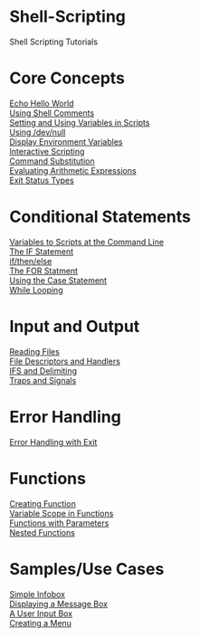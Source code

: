 # Shell-Scripting
Shell Scripting Tutorials

<h1> Core Concepts </h1>

<a href="https://github.com/gnanda1/Shell-Scripting/blob/master/scripts/hello.sh">Echo Hello World</a><br />
<a href="https://github.com/gnanda1/Shell-Scripting/blob/master/scripts/comments.sh"> Using Shell Comments </a><br />
<a href="https://github.com/gnanda1/Shell-Scripting/blob/master/scripts/variables.sh">Setting and Using Variables in Scripts</a><br />
<a href="https://github.com/gnanda1/Shell-Scripting/blob/master/scripts/null.sh">Using /dev/null</a><br />
<a href="https://github.com/gnanda1/Shell-Scripting/blob/master/scripts/env.sh">Display Environment Variables</a><br />
<a href="https://github.com/gnanda1/Shell-Scripting/blob/master/scripts/read_statement.sh">Interactive Scripting</a><br />
<a href="https://github.com/gnanda1/Shell-Scripting/blob/master/scripts/substitution.sh">Command Substitution</a><br />
<a href="https://github.com/gnanda1/Shell-Scripting/blob/master/scripts/expr.sh">Evaluating Arithmetic Expressions</a><br />
<a href="https://github.com/gnanda1/Shell-Scripting/blob/master/scripts/exit.sh">Exit Status Types</a><br />


<h1> Conditional Statements </h1>

<a href="https://github.com/gnanda1/Shell-Scripting/blob/master/scripts/passing_variables.sh">Variables to Scripts at the Command Line</a><br />
<a href="https://github.com/gnanda1/Shell-Scripting/blob/master/scripts/simpleif.sh">The IF Statement</a><br />
<a href="https://github.com/gnanda1/Shell-Scripting/blob/master/scripts/ifthenelse.sh">if/then/else</a><br />
<a href="https://github.com/gnanda1/Shell-Scripting/blob/master/scripts/forloop.sh">The FOR Statment</a><br />
<a href="https://github.com/gnanda1/Shell-Scripting/blob/master/scripts/case-statement.sh">Using the Case Statement</a><br />
<a href="https://github.com/gnanda1/Shell-Scripting/blob/master/scripts/whileloop.sh">While Looping</a><br />

<h1> Input and Output </h1>
<a href="https://github.com/gnanda1/Shell-Scripting/blob/master/scripts/read.sh">Reading Files</a><br />
<a href="https://github.com/gnanda1/Shell-Scripting/blob/master/scripts/descriptorandhandlers.sh">File Descriptors and Handlers</a><br />
<a href="https://github.com/gnanda1/Shell-Scripting/blob/master/scripts/ifsdelim.sh">IFS and Delimiting</a><br />
<a href="https://github.com/gnanda1/Shell-Scripting/blob/master/scripts/trapandsignals.sh">Traps and Signals</a><br />

<h1> Error Handling </h1>
<a href="https://github.com/gnanda1/Shell-Scripting/blob/master/scripts/errorandexit.sh">Error Handling with Exit</a><br />

<h1> Functions </h1>
<a href="https://github.com/gnanda1/Shell-Scripting/blob/master/scripts/simplefunction.sh">Creating Function</a><br />
<a href="https://github.com/gnanda1/Shell-Scripting/blob/master/scripts/functions_variables.sh">Variable Scope in Functions</a><br />
<a href="https://github.com/gnanda1/Shell-Scripting/blob/master/scripts/function_parameters.sh">Functions with Parameters</a><br />
<a href="https://github.com/gnanda1/Shell-Scripting/blob/master/scripts/nested_functions.sh">Nested Functions</a><br />

<h1> Samples/Use Cases </h1>
<a href="https://github.com/gnanda1/Shell-Scripting/blob/master/scripts/simple_infobox.sh">Simple Infobox<a><br />
<a href="https://github.com/gnanda1/Shell-Scripting/blob/master/scripts/display_message.sh">Displaying a Message Box</a><br />
<a href="https://github.com/gnanda1/Shell-Scripting/blob/master/scripts/user_input_dialog.sh">A User Input Box</a><br />
<a href="https://github.com/gnanda1/Shell-Scripting/blob/master/scripts/create_a_menu.sh">Creating a Menu</a><br />

